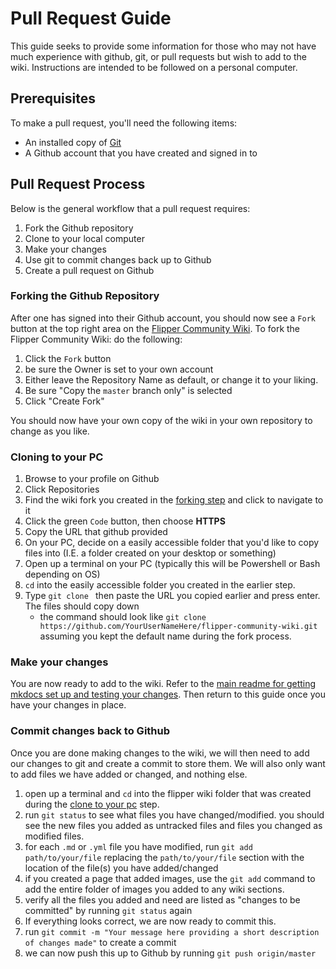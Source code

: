 # Pull Request Guide
This guide seeks to provide some information for those who may not have much experience with github, git, or pull requests but wish to add to the wiki.
Instructions are intended to be followed on a personal computer. 

## Prerequisites
To make a pull request, you'll need the following items:

- An installed copy of [Git](https://git-scm.com/downloads)
- A Github account that you have created and signed in to

## Pull Request Process
Below is the general workflow that a pull request requires:

1. Fork the Github repository
1. Clone to your local computer
1. Make your changes
1. Use git to commit changes back up to Github
1. Create a pull request on Github


### Forking the Github Repository

After one has signed into their Github account, you should now see a `Fork` button at the top right area on the [Flipper Community Wiki](https://github.com/Flipper-Community/flipper-community-wiki). 
To fork the Flipper Community Wiki: do the following:

1. Click the `Fork` button
1. be sure the Owner is set to your own account
1. Either leave the Repository Name as default, or change it to your liking. 
1. Be sure "Copy the `master` branch only" is selected
1. Click "Create Fork"

You should now have your own copy of the wiki in your own repository to change as you like. 

### Cloning to your PC
1. Browse to your profile on Github
1. Click Repositories
1. Find the wiki fork you created in the [forking step](#forking-the-github-repository) and click to navigate to it
1. Click the green `Code` button, then choose **HTTPS**
1. Copy the URL that github provided
1. On your PC, decide on a easily accessible folder that you'd like to copy files into (I.E. a folder created on your desktop or something)
1. Open up a terminal on your PC (typically this will be Powershell or Bash depending on OS)
1. `cd` into the easily accessible folder you created in the earlier step. 
1. Type `git clone ` then paste the URL you copied earlier and press enter. The files should copy down
    - the command should look like `git clone https://github.com/YourUserNameHere/flipper-community-wiki.git` assuming you kept the default name during the fork process.

### Make your changes
You are now ready to add to the wiki. 
Refer to the [main readme for getting mkdocs set up and testing your changes](README.md).
Then return to this guide once you have your changes in place. 

### Commit changes back to Github
Once you are done making changes to the wiki, we will then need to add our changes to git and create a commit to store them. 
We will also only want to add files we have added or changed, and nothing else. 

1. open up a terminal and `cd` into the flipper wiki folder that was created during the [clone to your pc](#cloning-to-your-pc) step. 
1. run `git status` to see what files you have changed/modified. you should see the new files you added as untracked files and files you changed as modified files. 
1. for each `.md` or `.yml` file you have modified, run `git add path/to/your/file` replacing the `path/to/your/file` section with the location of the file(s) you have added/changed
1. if you created a page that added images, use the `git add` command to add the entire folder of images you added to any wiki sections.
1. verify all the files you added and need are listed as "changes to be committed" by running `git status` again
1. If everything looks correct, we are now ready to commit this. 
1. run `git commit -m "Your message here providing a short description of changes made"` to create a commit
1. we can now push this up to Github by running `git push origin/master`



